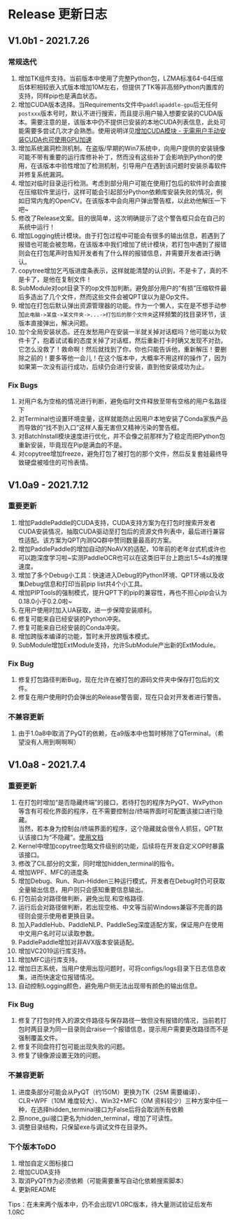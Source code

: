 # Release 更新日志

## V1.0b1 - 2021.7.26
### 常规迭代
1. 增加TK组件支持。当前版本中使用了完整Python包，LZMA标准64-64压缩后体积相较嵌入式版本增加10M左右，但提供了TK等非高频Python内置库的支持，同样pip也是满血状态。
2. 增加CUDA版本选择。当Requirements文件中`paddlapaddle-gpu`后无任何`postxxx`版本号时，默认不进行搜索，而且提示用户输入想要安装的CUDA版本。需要注意的是，该版本中仍不提供已安装的本地CUDA列表信息，此处可能需要多尝试几次才会熟悉。使用说明详见[增加CUDA模块 - 无需用户手动安装CUDA也可使用GPU加速](https://github.com/GT-ZhangAcer/QPT/blob/main/examples/advanced/%E5%A2%9E%E5%8A%A0CUDA%E7%9A%84%E6%94%AF%E6%8C%81.md)
3. 增加系统漏洞检测机制。在盗版/早期的Win7系统中，向用户提供的安装镜像可能不带有重要的运行库修补补丁，然而没有这些补丁会影响到Python的使用，在该版本中验性增加了检测机制，引导用户在遇到该问题时安装杀毒软件并修复系统漏洞。
4. 增加对临时目录运行检测。考虑到部分用户可能在使用打包后的软件时会直接在压缩软件里运行，这样可能会引起部分Python依赖库安装失败的情况，例如日常内鬼的OpenCV。在该版本中会向用户弹出警告框，以此劝他解压一下吧~
5. 修改了Release文案。目的很简单，这次明确提示了这个警告框只会在自己的系统中运行！
6. 增加Logging统计模块。由于打包过程中可能会有很多的输出信息，若遇到了报错也可能会被忽略，在该版本中我们增加了统计模块，若打包中遇到了报错则会在打包尾声时告知开发者有了什么样的报错信息，并需要开发者进行确认。
7. copytree增加乞丐版进度条表示，这样就能清楚的认识到，不是卡了，真的不是卡了，是他在复制文件！
8. SubModule对opt目录下的op文件加判断。避免部分用户的“有损”压缩软件最后多造出了几个文件，然而这些文件会被QPT误以为是Op文件。
9. 增加在打包后默认弹出资源管理器的功能。作为一个懒人，实在是不想手动参加`此电脑->某盘->某文件夹->...->打包后的那个文件夹`这样频繁的找目录环节，该版本直接弹出，解决问题。
10. 加个全局安装状态。还在发愁用户在安装一半就关掉对话框吗？他可能以为软件卡了，抱着试试看的态度关掉了对话框，然后重新打卡时确又发现不对劲，它怎么没救了！救命啊！然后就找到了你，你也只能告诉他，重新解压！要删除之前的！要多等他一会儿！在这个版本中，大概率不用这样的操作了，因为如果第一次没有运行成功，后续仍会进行安装，直到他安装成功为止。
### Fix Bugs
1. 对用户名为空格的情况进行判断，避免临时文件释放至带有空格的用户名路径下
2. 对Terminal也设置环境变量，这样就能防止因用户本地安装了Conda家族产品而导致的“找不到入口”这样人畜无害但又精神污染的警告框。
3. 对BatchInstall模块速度进行优化，并不会像之前那样为了稳定而把Python包重新安装，毕竟现在Pip是满血的不是。
4. 对copytree增加freeze，避免打包了被打包的那个文件，然后反复套娃最终导致硬盘被噎住的可怜表情。

## V1.0a9 - 2021.7.12
### 重要更新
1. 增加PaddlePaddle的CUDA支持，CUDA支持方案为在打包时搜索开发者CUDA安装情况，抽取CUDA驱动至打包后的资源文件列表中，最后进行兼容性适配。该方案为QPT内测QQ群中赞同数量最高的方案。
2. 增加PaddlePaddle的增加自动的NoAVX的适配，10年前的老年台式机或许也可以跑深度学习啦~实测PaddleOCR也可以在这类旧平台上跑出1.5~4s的推理速度。
3. 增加了多个Debug小工具：快速进入Debug的Python环境、QPT环境以及收集Debug信息和打印当前pip list共4个小工具。
4. 增加PIPTools的强制模式，提升QPT下的pip的兼容性，再也不担心pip会认为0.18.0小于0.2.0啦~
5. 在用户使用时加入UA获取，进一步保障安装顺利。
6. 修复可能来自已经安装的Python冲突。
7. 修复可能来自已经安装的Conda冲突。
8. 增加跨版本编译的功能，暂时未开放跨版本模式。
9. SubModule增加ExtModule支持，允许SubModule产出新的ExtModule。
### Fix Bug
1. 修复打包路径判断Bug，现在允许在被打包的源码文件夹中保存打包后的文件。
2. 修复在用户使用时仍会弹出的Release警告窗，现在只会对开发者进行警告。
### 不兼容更新
1. 由于1.0a8中取消了PyQT的依赖，在a9版本中也暂时移除了QTerminal。（希望没有人用到啊啊啊）

## V1.0a8 - 2021.7.4
### 重要更新
1. 在打包时增加“是否隐藏终端”的接口，若待打包的程序为PyQT、WxPython等含有可视化界面的程序，在不需要控制台/终端界面时可配置该接口进行隐藏。  
   当然，若本身为控制台/终端界面的程序，这个隐藏就会很令人抓狂，QPT默认该接口为“不隐藏”。[使用文档](https://github.com/GT-ZhangAcer/QPT/blob/main/examples/advanced/%E9%9A%90%E8%97%8F%E6%8E%A7%E5%88%B6%E5%8F%B0%E7%AA%97%E5%8F%A3.md)
2. Kernel中增加copytree忽略文件级别的功能，后续将在开发自定义OP时暴露该接口。
3. 修改了CIL部分的文案，同时增加hidden_terminal的指令。
4. 增加WPF、MFC的进度条
5. 增加Debug、Run、Run-Hidden三种运行模式，开发者在Debug时仍可获取全量输出信息，用户则只会感知重要信息输出。
6. 打包前会对路径做判断，避免出现.和空格路径.
7. 运行后会对路径做判断，若出现空格、中文等当前Windows兼容不完善的路径则会提示使用者更换目录。
8. 加入PaddleHub、PaddleNLP、PaddleSeg深度适配方案，保证用户在使用中文用户名时可以读取参数。
9. PaddlePaddle增加对非AVX版本安装适配。
10. 增加VC2019运行库支持。 
11. 增加MFC运行库支持。
12. 增加日志系统，当用户使用出现问题时，可将configs/logs目录下日志信息收集，进而快速定位报错情况。
13. 自动控制Logging颜色，避免用户侧无法出现带有颜色的输出信息。

### Fix Bug
1. 修复了打包时传入的源文件路径与保存路径一致但没有报错的情况，当前若打包时两目录为同一目录则会raise一个报错信息，提示用户需要更改路径而不是强制覆盖文件。
2. 修复不同盘符打包可能出现失败的问题。
3. 修复了镜像源设置无效的问题。

### 不兼容更新
1. 进度条部分可能会从PyQT（约150M）更换为TK（25M 需要编译）、CLR+WPF（10M 难度较大）、Win32+MFC（0M 资料较少）三种方案中任一种，在选择hidden_terminal接口为False后将会取消所有依赖
2. 原none_gui接口更名为hidden_terminal，增加了可读性。
3. 调整目录结构，只保留exe与调试文件在目录外。

### 下个版本ToDO
1. 增加自定义图标接口
2. 增加CUDA支持
4. 取消PyQT作为必须依赖（可能需要重写自动化依赖搜索脚本）
5. 更新README

Tips：在未来两个版本中，仍不会出现V1.0RC版本，待大量测试验证后发布1.0RC
